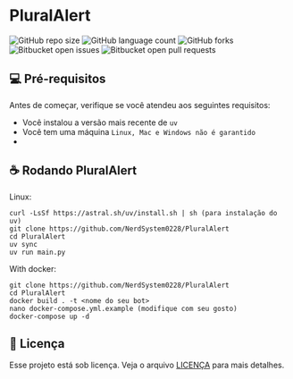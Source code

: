 # PluralAlert

![GitHub repo size](https://img.shields.io/github/repo-size/iuricode/README-template?style=for-the-badge)
![GitHub language count](https://img.shields.io/github/languages/count/iuricode/README-template?style=for-the-badge)
![GitHub forks](https://img.shields.io/github/forks/iuricode/README-template?style=for-the-badge)
![Bitbucket open issues](https://img.shields.io/bitbucket/issues/iuricode/README-template?style=for-the-badge)
![Bitbucket open pull requests](https://img.shields.io/bitbucket/pr-raw/iuricode/README-template?style=for-the-badge)

## 💻 Pré-requisitos

Antes de começar, verifique se você atendeu aos seguintes requisitos:

- Você instalou a versão mais recente de `uv`
- Você tem uma máquina `Linux, Mac e Windows não é garantido`
- 
## ☕ Rodando PluralAlert

Linux: 
```
curl -LsSf https://astral.sh/uv/install.sh | sh (para instalação do uv)
git clone https://github.com/NerdSystem0228/PluralAlert
cd PluralAlert
uv sync
uv run main.py
```

With docker:
```
git clone https://github.com/NerdSystem0228/PluralAlert
cd PluralAlert
docker build . -t <nome do seu bot>
nano docker-compose.yml.example (modifique com seu gosto)
docker-compose up -d
```

## 📝 Licença

Esse projeto está sob licença. Veja o arquivo [LICENÇA](LICENSE.md) para mais detalhes.
